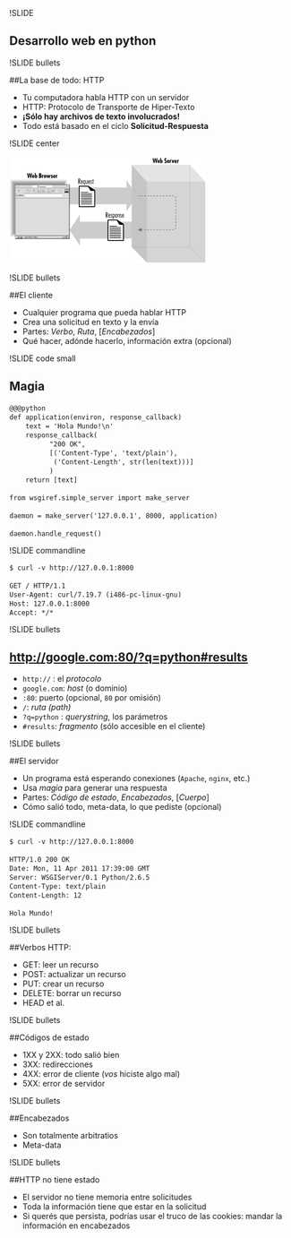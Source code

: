 !SLIDE 

## Desarrollo web en python

!SLIDE bullets

##La base de todo: HTTP

* Tu computadora habla HTTP con un servidor
* HTTP: Protocolo de Transporte de Hiper-Texto
* **¡Sólo hay archivos de texto involucrados!**
* Todo está basado en el ciclo **Solicitud-Respuesta**

!SLIDE center

![rr](rr.gif)


!SLIDE bullets

##El cliente

* Cualquier programa que pueda hablar HTTP
* Crea una solicitud en texto y la envía
* Partes: *Verbo*, *Ruta*, [*Encabezados*]
* Qué hacer, adónde hacerlo, información extra (opcional)
 
!SLIDE code small
## Magia

    @@@python
    def application(environ, response_callback)
        text = 'Hola Mundo!\n'
        response_callback(
              "200 OK",
              [('Content-Type', 'text/plain'),
               ('Content-Length', str(len(text)))]
              )
        return [text]

    from wsgiref.simple_server import make_server

    daemon = make_server('127.0.0.1', 8000, application)

    daemon.handle_request()


!SLIDE commandline

    $ curl -v http://127.0.0.1:8000 

    GET / HTTP/1.1
    User-Agent: curl/7.19.7 (i486-pc-linux-gnu)
    Host: 127.0.0.1:8000
    Accept: */*


!SLIDE bullets

## http://google.com:80/?q=python#results

* `http://` : el *protocolo*
* `google.com`: *host* (o dominio)
* `:80`: puerto (opcional, `80` por omisión)
* `/`: *ruta (path)*
* `?q=python` : *querystring*, los parámetros
* `#results`: *fragmento* (sólo accesible en el cliente)

!SLIDE bullets 

##El servidor

* Un programa está esperando conexiones (`Apache`, `nginx`, etc.) 
* Usa *magia* para generar una respuesta 
* Partes: *Código de estado*, *Encabezados*, [*Cuerpo*]
* Cómo salió todo, meta-data, lo que pediste (opcional)

!SLIDE commandline 

    $ curl -v http://127.0.0.1:8000 

    HTTP/1.0 200 OK
    Date: Mon, 11 Apr 2011 17:39:00 GMT
    Server: WSGIServer/0.1 Python/2.6.5
    Content-Type: text/plain
    Content-Length: 12

    Hola Mundo!

!SLIDE bullets

##Verbos HTTP:

* GET: leer un recurso
* POST: actualizar un recurso
* PUT: crear un recurso
* DELETE: borrar un recurso
* HEAD et al.

!SLIDE bullets

##Códigos de estado

* 1XX y 2XX: todo salió bien
* 3XX: redirecciones
* 4XX: error de cliente (*vos* hiciste algo mal)
* 5XX: error de servidor

!SLIDE bullets

##Encabezados

* Son totalmente arbitratios
* Meta-data

!SLIDE bullets

##HTTP no tiene estado

* El servidor no tiene memoria entre solicitudes
* Toda la información tiene que estar en la solicitud
* Si querés que persista, podrías usar el truco de las
  cookies: mandar la información en encabezados
